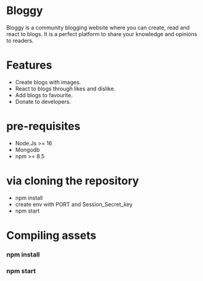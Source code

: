# Bloggy

Bloggy is a community blogging website where you can create, read and react to blogs. It is a perfect platform to share your knowledge and opinions to 
readers. 

# Features
* Create blogs with images.
* React to blogs through likes and dislike.
* Add blogs to favourite.
* Donate to developers.

# pre-requisites
 * Node.Js >= 16
 * Mongodb
 * npm >= 8.5
 
 # via cloning the repository
  * npm install
  * create env with PORT and Session_Secret_key
  * npm start
  
 # Compiling assets
 
   ### npm install
   ### npm start
   
 
 
 
